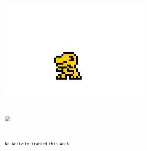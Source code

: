 ![](https://github.com/ljlm0402/ljlm0402/blob/images/avatar.gif?raw=true)

<br /><br />

![](https://github-readme-stats.vercel.app/api?username=ljlm0402&show_icons=true)

<br /><br />

<!--START_SECTION:waka-->
```text
No Activity tracked this Week
```
<!--END_SECTION:waka-->
